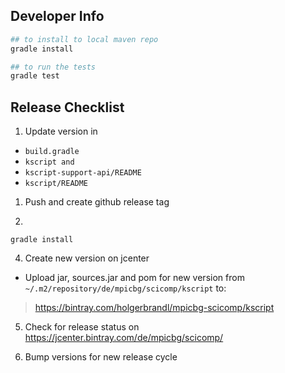 Developer Info
--------------


```bash
## to install to local maven repo
gradle install

## to run the tests 
gradle test

```

Release Checklist
-----------------

1. Update version in
* `build.gradle`
* `kscript and`
* `kscript-support-api/README`
* `kscript/README`


1. Push and create github release tag

2. 
```
gradle install
```

4. Create new version on jcenter

* Upload jar, sources.jar and pom for new version from `~/.m2/repository/de/mpicbg/scicomp/kscript` to:
> https://bintray.com/holgerbrandl/mpicbg-scicomp/kscript

5. Check for release status on
https://jcenter.bintray.com/de/mpicbg/scicomp/

6. Bump versions for new release cycle